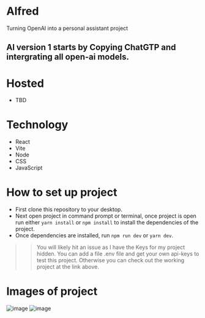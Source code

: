 # Alfred
Turning OpenAI into a personal assistant project

## Al version 1 starts by Copying ChatGTP and intergrating all open-ai models.
# Hosted
- TBD

# Technology
- React
- Vite
- Node
- CSS
- JavaScript

# How to set up project
- First clone this repository to your desktop. 
- Next open project in command prompt or terminal, once project is open run either `yarn install` or `npm install` to install the dependencies of the project.
- Once dependencies are installed, run `npm run dev` or `yarn dev`.

>> You will likely hit an issue as I have the Keys for my project hidden.
>> You can add a file .env file and get your own api-keys to test this project.
>> Otherwise you can check out the working project at the link above.

# Images of project
![image](https://user-images.githubusercontent.com/65512131/227400077-dc2d4ebb-f325-4cb3-8787-f35d043845a4.png)
![image](https://user-images.githubusercontent.com/65512131/227400124-908c6dc0-a5b9-4fb2-800c-72e01f9bf40e.png)

